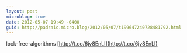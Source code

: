 ```yaml
---
layout: post
microblog: true
date: 2012-05-07 19:49 -0400
guid: http://padraic.micro.blog/2012/05/07/t199647240728481792.html
---
```

lock-free-algorithms [http://t.co/6jv8EnLI](http://t.co/6jv8EnLI)
